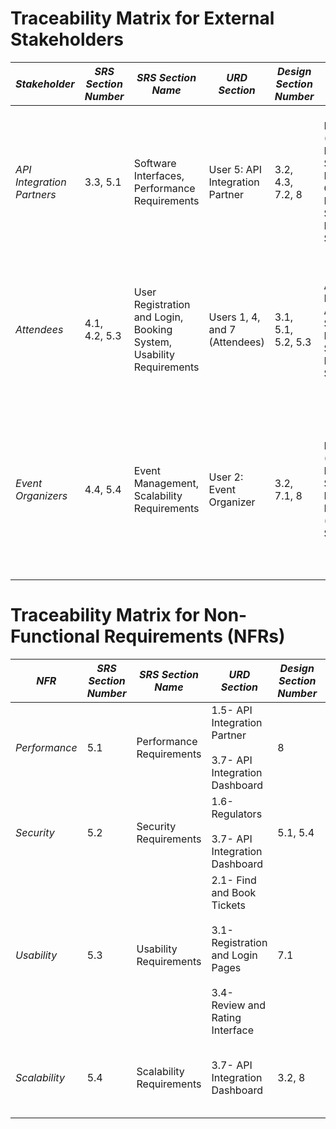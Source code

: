 <!-- # BookMyShow Competitor - Cross-Reference Matrix:

| **External Stakeholder**        | **URD Section (Source)**                                               | **SRS Section (Source)**                                              | **Design Section (Source)**                                               | **Architecture**                                                | **Test**                                                                          |
|----------------------------------|------------------------------------------------------------------------|------------------------------------------------------------------------|-----------------------------------------------------------------------------|----------------------------------------------------------------|--------------------------------------------------------------------------------|
| **API Integration Partners**    | **UR8**: API Integration Requirements (**URD.md**, Section 1.8)        | **SRS3.3**: Software Interfaces                                        | **4.2.1 Distributed Service Ecosystem**: Microservices for API integrations (**Design.md**, Section 4.2.1) | External Systems Integration                                  | API Integration Testing: Payment Gateway (**Test.md**, Test 5) |
| **Customers**                   | **UR1**: User Interaction (**URD.md**, Section 1.1)                   | **SRS4.1**: User Registration and Login                               | **4.1.2 User Interface Design**: Seat Map, Payment UI (**Design.md**, Section 4.1.2) | Presentation Layer                                            | Functional Testing: User Registration (**Test.md**, Test 1), Login (**Test.md**, Test 2), Booking (**Test.md**, Test 4), Payment (**Test.md**, Test 5) |
| **Event Organizers and Venue Owners** | **UR2**: Event Management (**URD.md**, Section 1.2)                   | **SRS4.4**: Event Management                                          | **4.2.3 Event Management Design**: Dashboard, Ticket Categories (**Design.md**, Section 4.2.3) | Microservices                                                | Functional Testing: Event and movie Management (**Test.md**, Test 3)  |
| **Regulators**                  | **UR9**: Privacy and Compliance Requirements (**URD.md**, Section 1.9) | **SRS5.3**: Security Requirements                                     | **5.3 Security Design**: Privacy Controls, Data Encryption (**Design.md**, Section 5.3) | Modular System Components                                   | Security Compliance Testing Scenario (**Test.md**, Test 8)       |
| **Advertisers and Sponsors**    | **UR10**: Advertising Features (**URD.md**, Section 1.10)             | **SRS4.5**: Advertisers and Sponsors Features                         | **4.4.1 Marketing Design**: Ad Integration Framework, Analytics (**Design.md**, Section 4.4.1) | Ad Campaign Management                                       | Campaign Testing: Targeting Accuracy (**Test.md**, Test 10), Advertisement and Banner visiblity (**Test.md**, Test 9) |
 -->


# Traceability Matrix for External Stakeholders

| *Stakeholder*              | *SRS Section Number* | *SRS Section Name*                                   | *URD Section*                  | *Design Section Number* | *Design Section Name*                                   | *Test Section*                                                                                                                                         |
|-------------------------------|------------------------|-------------------------------------------------------|-----------------------------------|----------------------------|----------------------------------------------------------|----------------------------------------------------------------------------------------------------------------------------------------------------------|
| *API Integration Partners*  | 3.3, 5.1              | Software Interfaces, Performance Requirements         | User 5: API Integration Partner  | 3.2, 4.3, 7.2, 8          | Microservices (Payment and Notification Services), RabbitMQ Queue, External Services Integration, Scalability | *10. API Integration Dashboard Test*<br>- Configure and test API endpoints<br>- Monitor real-time metrics<br>- Alerts for failures                    |
| *Attendees*                 | 4.1, 4.2, 5.3         | User Registration and Login, Booking System, Usability Requirements | Users 1, 4, and 7 (Attendees)   | 3.1, 5.1, 5.2, 5.3        | Architectural Design, Authentication Service, Event Management Service, Seat Management Service | *1. User Registration Test<br>2. User Login Test<br>3. Event and Movie Management Test<br>4. Ticket Booking Test*                          |
| *Event Organizers*          | 4.4, 5.4              | Event Management, Scalability Requirements            | User 2: Event Organizer          | 3.2, 7.1, 8               | Microservices (Event Management Service), User Interface Modules (Dashboard), Scalability | *3. Event and Movie Management Test*<br>- Manage events and schedules<br>- Display venue-based event sorting<br>- Track event performance             |                                                     


# Traceability Matrix for Non-Functional Requirements (NFRs)

| *NFR*                    | *SRS Section Number* | *SRS Section Name*                 | *URD Section*                 | *Design Section Number* | *Design Section Name*                       | *Test Section*                                                                                      |
|----------------------------|------------------------|---------------------------------------|----------------------------------|----------------------------|-----------------------------------------------|-------------------------------------------------------------------------------------------------------|
| *Performance*            | 5.1                   | Performance Requirements              | 1.5- API Integration Partner <br><br>  3.7- API Integration Dashboard  | 8                          | Scalability, Load Balancing, Caching         | *11. Load Testing Results<br>2. Stress Testing Results*                                        |
| *Security*               | 5.2                   | Security Requirements                 | 1.6- Regulators <br><br> 3.7- API Integration Dashboard               | 5.1, 5.4              | Authentication Service, Payment Service  | *8. Security Compliance Test<br>1. User Registration Test*                                    |
| *Usability*              | 5.3                   | Usability Requirements                | 2.1- Find and Book Tickets<br><br> 3.1- Registration and Login Pages  <br><br> 3.4- Review and Rating Interface<br>   | 7.1               | User Interface Modules    | *1. User Registration Test<br>2. User Login Test<br>3. Event and Movie Management Test*    |
| *Scalability*            | 5.4                   | Scalability Requirements              | 3.7- API Integration Dashboard | 3.2, 8                    | Microservices, Scalability                    | *11. Load Testing Results<br>2. Stress Testing Results*                                        |
